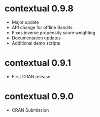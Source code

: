 contextual 0.9.8
================

* Major update
* API change for offline Bandits
* Fixes inverse propensity score weighting
* Documentation updates
* Additional demo scripts

contextual 0.9.1
================

* First CRAN release 

contextual 0.9.0
================

* CRAN Submission 
